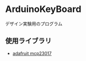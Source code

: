 # ArduinoKeyBoard
デザイン実験用のプログラム
## 使用ライブラリ
- [adafruit mcp23017](https://github.com/adafruit/Adafruit-MCP23017-Arduino-Library)

